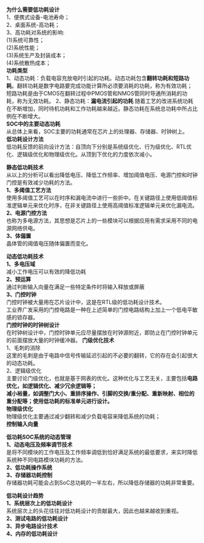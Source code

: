 **为什么需要低功耗设计**      
1、便携式设备-电池寿命；       
2、桌面系统-高功耗；        
3、高功耗对系统的影响:        
(1)系统可靠性；   
(2)系统性能；    
(3)系统生产及封装成本；      
(4)系统散热成本；    
**功耗类型**    
1、动态功耗：负载电容充放电时引起的功耗。动态功耗包含**翻转功耗和短路功耗**。翻转功耗是数字电路要完成功能计算所必须要消耗的功耗，称为有效功耗；    
短路功耗是由于CMOS在翻转过程中PMOS管和NMOS管同时导通所消耗的功耗，称为无效功耗。
2、静态功耗：**漏电流引起的功耗** 随着工艺的改进系统功耗在不断增加，同时待机功耗和工作功耗越来越近。静态功耗在系统总功耗中所占比例在不断增大。    
**SOC中的主要动态功耗**   
从总体上来看，SOC主要的功耗通常在芯片上的处理器、存储器、时钟树上。   
**低功耗设计方法**   
低功耗反馈的前向设计方法：自顶向下分别是系统级优化、行为级优化、RTL优化、逻辑级优化和物理级优化。从顶到下优化的力度依次减小。    

**静态低功耗技术**   
从以上的分析可以看出降低电压、降低工作频率、增加阈值电压、电源门控和时钟门控是有效减少功耗的方法。   
**1、多阈值工艺方法**   
使用多阈值工艺可以在时序和漏电流中进行一些折中。在关键路径上使用低阈值标准逻辑单元来优化时序，在非关键路径上使用高阈值标准逻辑单元来优化漏电流。
**2、电源门控方法**    
也称为多电源方法，其思想是芯片上的一些模块可以根据应用有需求采用不同的电源网络供电。    
**3、体偏置**   
晶体管的阈值电压随体偏置而变化。

**动态低功耗技术**   
**1、多电压域**    
减小工作电压可以有效的降低功耗   
**2、预运算**   
通过判断输入向量在满足一些特定条件时将输入释放或屏蔽    
**3、门控时钟**    
门控时钟被大量用在芯片设计中，这是在RTL级的低功耗设计技术。   
工业界广发采用的门控电路是一种在上述简单的门控电路结构上加上一个低电平敏感的锁存器。    
**门控时钟的时钟树设计**    
在时钟树设计中，门控时钟单元应尽量摆放在时钟源附近，即防止在门控时钟单元的前面摆放大量的时钟缓冲器。
**门级优化技术**    
1、毛刺的消除   
这里的毛刺是由于电路中信号传输延迟引起的不必要的翻转，它的存在会引起很大的动态功耗。    
2、逻辑级优化   
主要讨论门级优化，也就是基于网表的优化。这种优化与工艺无关，主要包括**电路优化，如逻辑优化、减少冗余逻辑等；**      
**减小裕量，如调整门大小、重排序操作、引脚的交换/重分配、重新映射、相位的重分配等；使用低功耗的标准单元进行设计。**    
**物理级优化**   
物理级优化主要通过减少翻转和减少负载电容来降低系统的功耗；   
**控制输入向量**    

**低功耗SOC系统的动态管理**   
**1、动态电压及频率调节技术**   
是将不同模块的工作电压及工作频率调低到恰好满足系统的最低要求，来实时降低系统种不同电路模块功耗的方法。     
**2、低功耗操作系统**       
**3、存储器功耗控制**       
存储器功耗可能会占到SoC总功耗的一半左右，所以降低存储器的功耗非常重要。

**低功耗设计趋势**     
**1、系统层次上的低功耗设计**       
系统层次上的头花往往对低功耗设计的贡献最大，因此也越来越收到重视。       
**2、测试电路的低功耗设计**        
**3、异步电路设计技术**      
**4、内存的低功耗设计**
    
